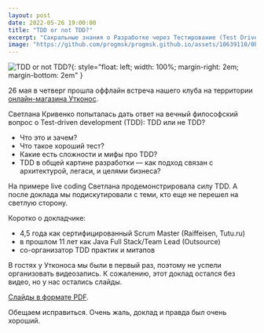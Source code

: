 ```yaml
---
layout: post
date: 2022-05-26 19:00:00
title: "TDD or not TDD?"
excerpt: "Сакральные знания о Разработке через Тестирование (Test Driven Development)."
image: "https://github.com/progmsk/progmsk.github.io/assets/10639110/0bcf6099-5803-4e6a-b265-2661e45e2973"
---
```


![TDD or not TDD?](https://secure.meetupstatic.com/photos/event/7/1/7/4/highres_504209044.jpeg){: style="float: left; width: 100%; margin-right: 2em; margin-bottom: 2em" }

26 мая в четверг прошла оффлайн встреча нашего клуба на территории [онлайн-магазина Утконос](https://www.utkonos.ru/).

Светлана Кривенко попыталась дать ответ на вечный философский вопрос о Test-driven development (TDD): TDD или не TDD?
* Что это и зачем?
* Что такое хороший тест?
* Какие есть сложности и мифы про TDD?
* TDD в общей картине разработки — как подход связан с архитектурой, легаси, и целями бизнеса?

На примере live coding Светлана продемонстрировала силу TDD.
А после доклада мы подискутировали с теми, кто еще не перешел на светлую сторону.

Коротко о докладчике:
* 4,5 года как сертифицированный Scrum Master (Raiffeisen, Tutu.ru)
* в прошлом 11 лет как Java Full Stack/Team Lead (Outsource)
* со-организатор TDD практик и митапов

В гостях у Утконоса мы были в первый раз, поэтому не успели организовать видеозапись. К сожалению, этот доклад остался без видео, но у нас остались слайды.

[Слайды в формате PDF](/downloads/tdd-or-not-tdd.pdf).

Обещаем исправиться. Очень жаль, доклад и правда был очень хороший.
